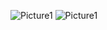 ![Picture1](https://github.com/user-attachments/assets/a9b22818-631e-4781-9fcd-d8b1e57331a9)
![Picture1](https://github.com/user-attachments/assets/f2082c38-141a-46ef-9a5c-7138fc3abd14)
